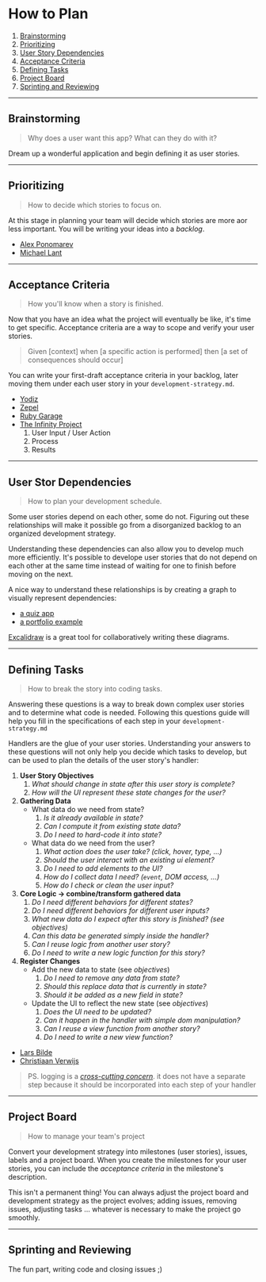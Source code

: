 # How to Plan

1. [Brainstorming](#brainstorming)
1. [Prioritizing](#prioritizing)
1. [User Story Dependencies](#user-story-Dependencies)
1. [Acceptance Criteria](#acceptance-criteria)
1. [Defining Tasks](#defining-tasks)
1. [Project Board](#project-board)
1. [Sprinting and Reviewing](#sprinting-and-reviewing)

---

## Brainstorming

> Why does a user want this app? What can they do with it?

Dream up a wonderful application and begin defining it as user stories.

---

## Prioritizing

> How to decide which stories to focus on.

At this stage in planning your team will decide which stories are more aor less important. You will be writing your ideas into a _backlog_.

- [Alex Ponomarev](https://medium.com/swlh/prioritizing-user-stories-in-agile-projects-d1dd8dd79165)
- [Michael Lant](https://michaellant.com/2010/05/21/how-to-easily-prioritize-your-agile-stories/)

---

## Acceptance Criteria

> How you'll know when a story is finished.

Now that you have an idea what the project will eventually be like, it's time to get specific.  Acceptance criteria are a way to scope and verify your user stories.

> Given [context] when [a specific action is performed] then [a set of consequences should occur]

You can write your first-draft acceptance criteria in your backlog, later moving them under each user story in your `development-strategy.md`.

- [Yodiz](https://www.yodiz.com/blog/user-stories-acceptance-definition-and-criteria-in-agile-methodologies/)
- [Zepel](https://zepel.io/agile/acceptance-criteria-for-user-stories/)
- [Ruby Garage](https://rubygarage.org/blog/clear-acceptance-criteria-and-why-its-important)
- [The Infinity Project](https://www.youtube.com/watch?v=KYS0ptJ4JWc)
    1. User Input / User Action
    2. Process
    3. Results

---

## User Stor Dependencies

> How to plan your development schedule.

Some user stories depend on each other, some do not.  Figuring out these relationships will make it possible go from a disorganized backlog to an organized development strategy.

Understanding these dependencies can also allow you to develop much more efficiently. It's possible to develope user stories that do not depend on each other at the same time instead of waiting for one to finish before moving on the next.

A nice way to understand these relationships is by creating a graph to visually represent dependencies:

- [a quiz app](https://excalidraw.com/#json=5248906938023936,dnJz0Qy9tk5M4ho-RUiqYQ)
- [a portfolio example](https://github.com/elewa-student/User-Centered-Development#story-dependencies)

[Excalidraw](https://excalidraw.com/) is a great tool for collaboratively writing these diagrams.

---

## Defining Tasks

> How to break the story into coding tasks.

Answering these questions is a way to break down complex user stories and to determine what code is needed. Following this questions guide will help you fill in the specifications of each step in your `development-strategy.md`

Handlers are the glue of your user stories.  Understanding your answers to these questions will not only help you decide which tasks to develop, but can be used to plan the details of the user story's handler:

1. **User Story Objectives**
    1. _What should change in state after this user story is complete?_
    2. _How will the UI represent these state changes for the user?_
2. **Gathering Data**
    - What data do we need from state?
        1. _Is it already available in state?_
        2. _Can I compute it from existing state data?_
        3. _Do I need to hard-code it into state?_
    - What data do we need from the user?
        1. _What action does the user take? (click, hover, type, ...)_
        2. _Should the user interact with an existing ui element?_
        3. _Do I need to add elements to the UI?_
        4. _How do I collect data I need? (`event`, DOM access, ...)_
        5. _How do I check or clean the user input?_
3. **Core Logic -> combine/transform gathered data**
    1. _Do I need different behaviors for different states?_
    2. _Do I need different behaviors for different user inputs?_
    3. _What new data do I expect after this story is finished? (see objectives)_
    4. _Can this data be generated simply inside the handler?_
    5. _Can I reuse logic from another user story?_
    6. _Do I need to write a new logic function for this story?_
4. **Register Changes**
    - Add the new data to state (see _objectives_)
        1. _Do I need to remove any data from state?_
        2. _Should this replace data that is currently in state?_
        3. _Should it be added as a new field in state?_
    - Update the UI to reflect the new state (see _objectives_)
        1. _Does the UI need to be updated?_
        2. _Can it happen in the handler with simple dom manipulation?_
        3. _Can I reuse a view function from another story?_
        4. _Do I need to write a new view function?_

- [Lars Bilde](https://www.youtube.com/watch?v=gZ4uLafsxAk)
- [Christiaan Verwijs](https://medium.com/the-liberators/10-powerful-strategies-for-breaking-down-user-stories-in-scrum-with-cheatsheet-2cd9aae7d0eb)

> PS. logging is a [_cross-cutting concern_](https://en.wikipedia.org/wiki/Cross-cutting_concern). it does not have a separate step because it should be incorporated into each step of your handler

---

## Project Board

> How to manage your team's project

Convert your development strategy into milestones (user stories), issues, labels and a project board.  When you create the milestones for your user stories, you can include the _acceptance criteria_ in the milestone's description.

This isn't a permanent thing! You can always adjust the project board and development strategy as the project evolves; adding issues, removing issues, adjusting tasks ... whatever is necessary to make the project go smoothly.

---

## Sprinting and Reviewing

The fun part, writing code and closing issues ;)
